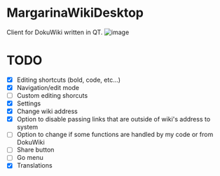 # MargarinaWikiDesktop
Client for DokuWiki written in QT.
![image](https://github.com/user-attachments/assets/1bb47120-dc75-44e4-a9c5-041f3d1419ef)

# TODO
 - [x] Editing shortcuts (bold, code, etc...)
 - [x] Navigation/edit mode
 - [ ] Custom editing shorcuts
 - [x] Settings
 - [x] Change wiki address
 - [x] Option to disable passing links that are outside of wiki's address to system
 - [ ] Option to change if some functions are handled by my code or from DokuWiki
 - [ ] Share button
 - [ ] Go menu
 - [x] Translations
